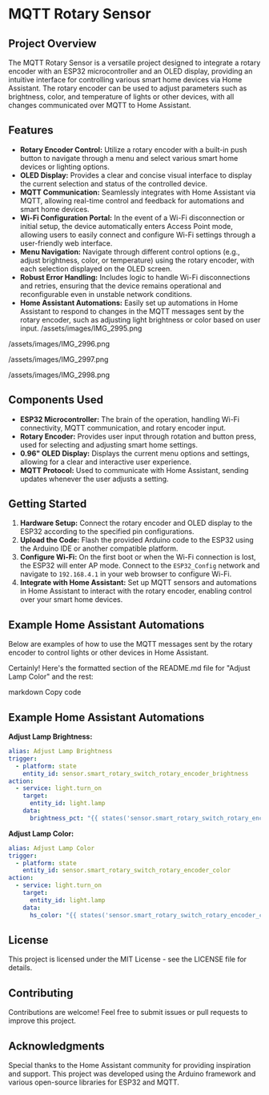 # MQTT Rotary Sensor

## Project Overview
The MQTT Rotary Sensor is a versatile project designed to integrate a rotary encoder with an ESP32 microcontroller and an OLED display, providing an intuitive interface for controlling various smart home devices via Home Assistant. The rotary encoder can be used to adjust parameters such as brightness, color, and temperature of lights or other devices, with all changes communicated over MQTT to Home Assistant.

## Features
- **Rotary Encoder Control:** Utilize a rotary encoder with a built-in push button to navigate through a menu and select various smart home devices or lighting options.
- **OLED Display:** Provides a clear and concise visual interface to display the current selection and status of the controlled device.
- **MQTT Communication:** Seamlessly integrates with Home Assistant via MQTT, allowing real-time control and feedback for automations and smart home devices.
- **Wi-Fi Configuration Portal:** In the event of a Wi-Fi disconnection or initial setup, the device automatically enters Access Point mode, allowing users to easily connect and configure Wi-Fi settings through a user-friendly web interface.
- **Menu Navigation:** Navigate through different control options (e.g., adjust brightness, color, or temperature) using the rotary encoder, with each selection displayed on the OLED screen.
- **Robust Error Handling:** Includes logic to handle Wi-Fi disconnections and retries, ensuring that the device remains operational and reconfigurable even in unstable network conditions.
- **Home Assistant Automations:** Easily set up automations in Home Assistant to respond to changes in the MQTT messages sent by the rotary encoder, such as adjusting light brightness or color based on user input.
/assets/images/IMG_2995.png

/assets/images/IMG_2996.png

/assets/images/IMG_2997.png

/assets/images/IMG_2998.png
## Components Used
- **ESP32 Microcontroller:** The brain of the operation, handling Wi-Fi connectivity, MQTT communication, and rotary encoder input.
- **Rotary Encoder:** Provides user input through rotation and button press, used for selecting and adjusting smart home settings.
- **0.96" OLED Display:** Displays the current menu options and settings, allowing for a clear and interactive user experience.
- **MQTT Protocol:** Used to communicate with Home Assistant, sending updates whenever the user adjusts a setting.

## Getting Started
1. **Hardware Setup:** Connect the rotary encoder and OLED display to the ESP32 according to the specified pin configurations.
2. **Upload the Code:** Flash the provided Arduino code to the ESP32 using the Arduino IDE or another compatible platform.
3. **Configure Wi-Fi:** On the first boot or when the Wi-Fi connection is lost, the ESP32 will enter AP mode. Connect to the `ESP32_Config` network and navigate to `192.168.4.1` in your web browser to configure Wi-Fi.
4. **Integrate with Home Assistant:** Set up MQTT sensors and automations in Home Assistant to interact with the rotary encoder, enabling control over your smart home devices.

## Example Home Assistant Automations
Below are examples of how to use the MQTT messages sent by the rotary encoder to control lights or other devices in Home Assistant.


Certainly! Here's the formatted section of the README.md file for "Adjust Lamp Color" and the rest:

markdown
Copy code
## Example Home Assistant Automations


**Adjust Lamp Brightness:**
```yaml
alias: Adjust Lamp Brightness
trigger:
  - platform: state
    entity_id: sensor.smart_rotary_switch_rotary_encoder_brightness
action:
  - service: light.turn_on
    target:
      entity_id: light.lamp
    data:
      brightness_pct: "{{ states('sensor.smart_rotary_switch_rotary_encoder_brightness') | int * 4 }}"
```

**Adjust Lamp Color:**
```yaml
alias: Adjust Lamp Color
trigger:
  - platform: state
    entity_id: sensor.smart_rotary_switch_rotary_encoder_color
action:
  - service: light.turn_on
    target:
      entity_id: light.lamp
    data:
      hs_color: "{{ states('sensor.smart_rotary_switch_rotary_encoder_color') | int }}"
```

## License
This project is licensed under the MIT License - see the LICENSE file for details.

## Contributing
Contributions are welcome! Feel free to submit issues or pull requests to improve this project.

## Acknowledgments
Special thanks to the Home Assistant community for providing inspiration and support. This project was developed using the Arduino framework and various open-source libraries for ESP32 and MQTT.


